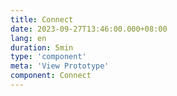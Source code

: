 ```yaml
---
title: Connect
date: 2023-09-27T13:46:00.000+08:00
lang: en
duration: 5min
type: 'component'
meta: 'View Prototype'
component: Connect
---
```


<Title />

<Connect />

